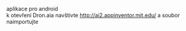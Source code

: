 aplikace pro android <br/>
k otevření Dron.aia navštivte http://ai2.appinventor.mit.edu/ a soubor naimportujte
